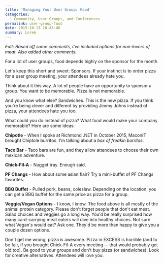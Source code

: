 ```yaml
---
title: 'Managing Your User Group: Food'
categories:
  - Community, User Groups, and Conferences
permalink: user-group-food
date: 2015-10-13 18:45:40
summary: Lorem
---
```


*Edit: Based off some comments, I've included options for non-lovers of meat.  Also added other comments.*

For a lot of user groups, food depends highly on the sponsor for the month.  

Let's keep this short and sweet: Sponsors.  If your instinct is to order pizza for a user group meeting, your attendees already hate you.

Think about it this way.  A lot of people have an opportunity to sponsor a group.  You want to be memorable.  Pizza is not memorable.

And you know what else?  Sandwiches.  This is the new pizza.  If you think you're being clever and different by providing Jimmy Johns instead of pizza, your attendees hate you too.

What could you do instead of pizza?  What food would make your company memorable?  Here are some ideas:

**Chipotle** - When I spoke at Richmond .NET in October 2015, MaconIT brought Chiptole burritos.  I'm talking about a *box of freakin burritos*.  

**Taco Bar** - Taco bars are fun, and they allow attendees to choose their own mexican adventure.

**Chick-Fil-A** - Nugget tray.  Enough said.

**PF Changs** - How about some asian flair?  Try a mini-buffet of PF Changs favorites.

**BBQ Buffet** - Pulled pork, beans, coleslaw.  Depending on the location, you can get a BBQ buffet for the same price as pizza for a group.

**Veggie/Vegan Options** - I know, I know.  The food above is all mostly of the animal protein category.  Please don't forget people that don't eat meat.  Salad choices and veggies go a long way.  You'd be really surprised how many card-carrying meat eaters will dive into healthy choices.  Not sure what Vegan's would eat?  Ask one.  They'd be more than happy to give you a couple dozen options.

Don't get me wrong, pizza is awesome.  Pizza in EXCESS is horrible (and to be fair, if you brought Chick-Fil-A every meeting -- that would probably get old too).  Be good to your groups and don't buy pizza (or sandwiches).  Look for creative alternatives.  Attendees will love you.